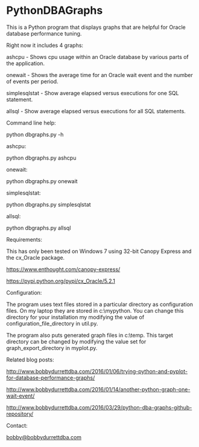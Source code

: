 # PythonDBAGraphs

This is a Python program that displays graphs that
are helpful for Oracle database performance tuning.

Right now it includes 4 graphs:

ashcpu - Shows cpu usage within an Oracle database
         by various parts of the application.

onewait - Shows the average time for an Oracle wait
          event and the number of events per period.
          
simplesqlstat - Show average elapsed versus executions
                for one SQL statement.

allsql - Show average elapsed versus executions
         for all SQL statements.
          
Command line help:

python dbgraphs.py -h

ashcpu:

python dbgraphs.py ashcpu

onewait:

python dbgraphs.py onewait

simplesqlstat:

python dbgraphs.py simplesqlstat

allsql:

python dbgraphs.py allsql

Requirements:

This has only been tested on Windows 7 using 32-bit
Canopy Express and the cx_Oracle package.

https://www.enthought.com/canopy-express/

https://pypi.python.org/pypi/cx_Oracle/5.2.1

Configuration:

The program uses text files stored in a particular directory
as configuration files. On my laptop they are stored in c:\mypython.
You can change this directory for your installation my modifying 
the value of configuration_file_directory in util.py.

The program also puts generated graph files in c:\temp. This 
target directory can be changed by modifying the value set 
for graph_export_directory in myplot.py.

Related blog posts:

http://www.bobbydurrettdba.com/2016/01/06/trying-python-and-pyplot-for-database-performance-graphs/

http://www.bobbydurrettdba.com/2016/01/14/another-python-graph-one-wait-event/

http://www.bobbydurrettdba.com/2016/03/29/python-dba-graphs-github-repository/

Contact:

bobby@bobbydurrettdba.com

